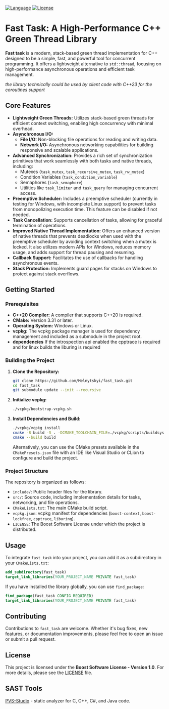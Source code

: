 [![Language](https://img.shields.io/badge/C%2B%2B-20-blue.svg)](https://isocpp.org/) 
[![License](https://img.shields.io/badge/License-BSL%201.0-orange.svg)](LICENSE)

# Fast Task: A High-Performance C++ Green Thread Library

**Fast task** is a modern, stack-based green thread implementation for C++ designed to be a simple, fast, and powerful tool for concurrent programming. It offers a lightweight alternative to `std::thread`, focusing on high-performance asynchronous operations and efficient task management.

_the library technically could be used by client code with C++23 for the coroutines support_

## Core Features

- **Lightweight Green Threads:** Utilizes stack-based green threads for efficient context switching, enabling high concurrency with minimal overhead.
- **Asynchronous I/O:**
    - **File I/O:** Non-blocking file operations for reading and writing data.
    - **Network I/O:** Asynchronous networking capabilities for building responsive and scalable applications.
- **Advanced Synchronization:** Provides a rich set of synchronization primitives that work seamlessly with both tasks and native threads, including:
    - Mutexes (`task_mutex`, `task_recursive_mutex`, `task_rw_mutex`)
    - Condition Variables (`task_condition_variable`)
    - Semaphores (`task_semaphore`)
    - Utilities like `task_limiter` and `task_query` for managing concurrent access.
- **Preemptive Scheduler:** Includes a preemptive scheduler (currently in testing for Windows, with incomplete Linux support) to prevent tasks from monopolizing execution time. This feature can be disabled if not needed.
- **Task Cancellation:** Supports cancellation of tasks, allowing for graceful termination of operations. 
- **Improved Native Thread Implementation:** Offers an enhanced version of native threads that prevents deadlocks when used with the preemptive scheduler by avoiding context switching when a mutex is locked.  It also utilizes modern APIs for Windows, reduces memory usage, and adds support for thread pausing and resuming.
- **Callback Support:** Facilitates the use of callbacks for handling asynchronous events.
- **Stack Protection:** Implements guard pages for stacks on Windows to protect against stack overflows.

## Getting Started

### Prerequisites

- **C++20 Compiler:** A compiler that supports C++20 is required.
- **CMake:** Version 3.31 or later. 
- **Operating System:** Windows or Linux.
- **vcpkg:** The vcpkg package manager is used for dependency management and included as a submodule in the project root.
- **dependencies** If the introspection api enabled the cpptrace is required and for linux builds the liburing is required

### Building the Project

1.  **Clone the Repository:**
    ```bash
    git clone https://github.com/Melnytskyi/fast_task.git
    cd fast_task
    git submodule update --init --recursive
    ```

2.  **Initialize vcpkg:**
    ```bash
    ./vcpkg/bootstrap-vcpkg.sh
    ```

3.  **Install Dependencies and Build:**
    ```bash
    ./vcpkg/vcpkg install
    cmake -B build -S . -DCMAKE_TOOLCHAIN_FILE=./vcpkg/scripts/buildsystems/vcpkg.cmake -DVCPKG_TARGET_TRIPLET=x64-windows-static
    cmake --build build
    ```
    Alternatively, you can use the CMake presets available in the `CMakePresets.json` file with an IDE like Visual Studio or CLion to configure and build the project. 

### Project Structure

The repository is organized as follows:
-   `include/`: Public header files for the library. 
-   `src/`: Source code, including implementation details for tasks, networking, and file operations. 
-   `CMakeLists.txt`: The main CMake build script.
-   `vcpkg.json`: vcpkg manifest for dependencies (`boost-context`, `boost-lockfree`, `cpptrace`, `liburing`).
-   `LICENSE`: The Boost Software License under which the project is distributed. 

## Usage

To integrate `fast_task` into your project, you can add it as a subdirectory in your `CMakeLists.txt`:

```cmake
add_subdirectory(fast_task)
target_link_libraries(YOUR_PROJECT_NAME PRIVATE fast_task)
````

If you have installed the library globally, you can use `find_package`:

```cmake
find_package(fast_task CONFIG REQUIRED)
target_link_libraries(YOUR_PROJECT_NAME PRIVATE fast_task)
```

## Contributing

Contributions to `fast_task` are welcome. Whether it's bug fixes, new features, or documentation improvements, please feel free to open an issue or submit a pull request. 

## License

This project is licensed under the **Boost Software License - Version 1.0**. For more details, please see the [LICENSE](https://github.com/Melnytskyi/fast_task/blob/main/LICENSE) file. 

## SAST Tools

[PVS-Studio](https://pvs-studio.com/en/pvs-studio/?utm_source=website&utm_medium=github&utm_campaign=open_source) - static analyzer for C, C++, C#, and Java code.